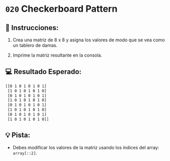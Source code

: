 # `020` Checkerboard Pattern

## 📝 Instrucciones:

1. Crea una matriz de 8 x 8 y asigna los valores de modo que se vea como un tablero de damas.

2. Imprime la matriz resultante en la consola.

## 💻 Resultado Esperado:

```bash
[[0 1 0 1 0 1 0 1]
 [1 0 1 0 1 0 1 0]
 [0 1 0 1 0 1 0 1]
 [1 0 1 0 1 0 1 0]
 [0 1 0 1 0 1 0 1]
 [1 0 1 0 1 0 1 0]
 [0 1 0 1 0 1 0 1]
 [1 0 1 0 1 0 1 0]]
```

## 💡 Pista:

+ Debes modificar los valores de la matriz usando los índices del array: `array[::2]`.
